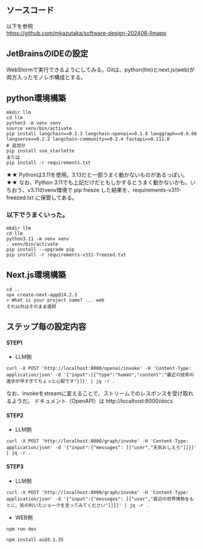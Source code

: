 ## ソースコード
以下を参照<br>
https://github.com/mkazutaka/software-design-202408-llmapp

## JetBrainsのIDEの設定
WebStormで実行できるようにしてみる。Gitは、python(llm)とnext.js(web)が両方入ったモノレポ構成とする。

## python環境構築
```
mkdir llm
cd llm
python3 -m venv venv
source venv/bin/activate
pip install langchain==0.2.3 langchain-openai==0.1.8 langgraph==0.0.66 langserve==0.2.2 langchain-community==0.2.4 fastapi==0.111.0
# 追加分
pip install sse_starlette
または
pip install -r requirements.txt
```
★★ Pythonは3.11を使用。3.13だと一部うまく動かないものがあるっぽい。
★★ なお、Python 3.11でも上記だけだともしかするとうまく動かないかも。いちおう、v3.11のvenv環境で pip freeze した結果を、requirements-v311-freezed.txt に保管してある。

### 以下でうまくいった。
```
mkdir llm
cd llm
python3.11 -m venv venv
. venv/bin/activate
pip install --upgrade pip
pip install -r requirements-v311-freezed.txt
```

## Next.js環境構築
```
cd ..
npx create-next-app@14.2.3
> What is your project name? ... web
それ以外はそのまま選択
```
## ステップ毎の設定内容
#### STEP1
- LLM側
```
curl -X POST 'http://localhost:8000/openai/invoke' -H 'Content-Type: application/json' -d '{"input":[{"type":"human","content":"最近の技術の進歩が早すぎてちょっと心配です"}]}' | jq -r .
```
なお、invokeをstreamに変えることで、ストリームでのレスポンスを受け取れるようだ。
ドキュメント（OpenAPI）は http://localhost:8000/docs

#### STEP2
- LLM側
```
curl -X POST 'http://localhost:8000/graph/invoke' -H 'Content-Type: application/json' -d '{"input":{"messages": [["user","天気おしえろ"]]}}' | jq -r .
```
#### STEP3
- LLM側
```
curl -X POST 'http://localhost:8000/graph/invoke' -H 'Content-Type: application/json' -d '{"input":{"messages": [["user","直近の世界情勢をもとに、気の利いたジョークを言ってみてください"]]}}' | jq -r .
```
- WEB側
```
npm run dev

npm install ai@3.1.35
```
